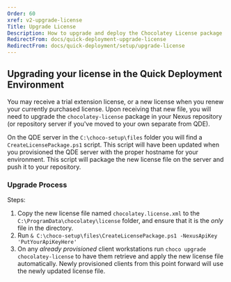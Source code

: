 ```yaml
---
Order: 60
xref: v2-upgrade-license
Title: Upgrade License
Description: How to upgrade and deploy the Chocolatey License package
RedirectFrom: docs/quick-deployment-upgrade-license
RedirectFrom: docs/quick-deployment/setup/upgrade-license
---
```


## Upgrading your license in the Quick Deployment Environment

You may receive a trial extension license, or a new license when you renew your currently purchased license. Upon receiving that new file, you will need to upgrade the `chocolatey-license` package in your Nexus repository (or repository server if you've moved to your own separate from QDE).

On the QDE server in the `C:\choco-setup\files` folder you will find a `CreateLicensePackage.ps1` script. This script will have been updated when you provisioned the QDE server with the proper hostname for your environment. This script will package the new license file on the server and push it to your repository.

### Upgrade Process

Steps:

1. Copy the new license file named `chocolatey.license.xml` to the `C:\ProgramData\chocolatey\license` folder, and ensure that it is the _only_ file in the directory.
2. Run `& C:\choco-setup\files\CreateLicensePackage.ps1 -NexusApiKey 'PutYourApiKeyHere'`
3. On any _already provisioned_ client workstations run `choco upgrade chocolatey-license` to have them retrieve and apply the new license file automatically. Newly provisioned clients from this point forward will use the newly updated license file.
